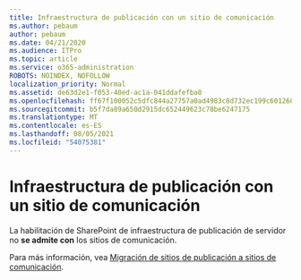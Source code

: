 ```yaml
---
title: Infraestructura de publicación con un sitio de comunicación
ms.author: pebaum
author: pebaum
ms.date: 04/21/2020
ms.audience: ITPro
ms.topic: article
ms.service: o365-administration
ROBOTS: NOINDEX, NOFOLLOW
localization_priority: Normal
ms.assetid: de63d2e1-f053-40ed-ac1a-041ddafefba0
ms.openlocfilehash: ff67f100052c5dfc844a27757a0ad4983c8d732ec199c601260206b1b621a085
ms.sourcegitcommit: b5f7da89a650d2915dc652449623c78be6247175
ms.translationtype: MT
ms.contentlocale: es-ES
ms.lasthandoff: 08/05/2021
ms.locfileid: "54075381"
---
```

# <a name="publishing-infrastructure-with-a-communication-site"></a>Infraestructura de publicación con un sitio de comunicación


La habilitación de SharePoint de infraestructura de publicación de servidor no **se admite con** los sitios de comunicación. 
  
Para más información, vea [Migración de sitios de publicación a sitios de comunicación](https://docs.microsoft.com/sharepoint/publishing-sites-classic-to-modern-experience). 
  

